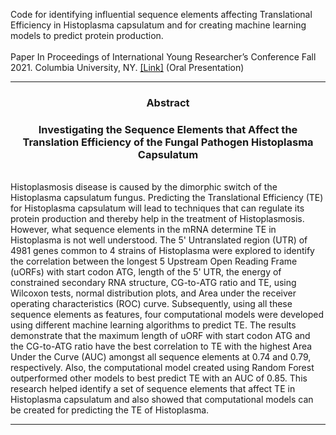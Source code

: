 Code for identifying influential sequence elements affecting Translational Efficiency in Histoplasma capsulatum and for creating machine learning models to predict protein production.
<br>
<br> Paper In Proceedings of International Young Researcher’s Conference Fall 2021. Columbia University, NY. [[Link]](https://past.the-iyrc.org/annika-viswesh.html) (Oral Presentation)

---

<h3 align="center">Abstract</h3>
<h3 align="center">Investigating the Sequence Elements that Affect the Translation Efficiency of the Fungal Pathogen Histoplasma Capsulatum</h3> 
<br>Histoplasmosis disease is caused by the dimorphic switch of the Histoplasma capsulatum fungus. Predicting the Translational Efficiency (TE) for Histoplasma capsulatum will lead to techniques that can regulate its protein production and thereby help in the treatment of Histoplasmosis. However, what sequence elements in the mRNA determine TE in Histoplasma is not well understood. The 5' Untranslated region (UTR) of 4981 genes common to 4 strains of Histoplasma were explored to identify the correlation between the longest 5 Upstream Open Reading Frame (uORFs) with start codon ATG, length of the 5' UTR, the energy of constrained secondary RNA structure, CG-to-ATG ratio and TE, using Wilcoxon tests, normal distribution plots, and Area under the receiver operating characteristics (ROC) curve. Subsequently, using all these sequence elements as features, four computational models were developed using different machine learning algorithms to predict TE. The results demonstrate that the maximum length of uORF with start codon ATG and the CG-to-ATG ratio have the best correlation to TE with the highest Area Under the Curve (AUC) amongst all sequence elements at 0.74 and 0.79, respectively. Also, the computational model created using Random Forest outperformed other models to best predict TE with an AUC of 0.85. This research helped identify a set of sequence elements that affect TE in Histoplasma capsulatum and also showed that computational models can be created for predicting the TE of Histoplasma.

---

